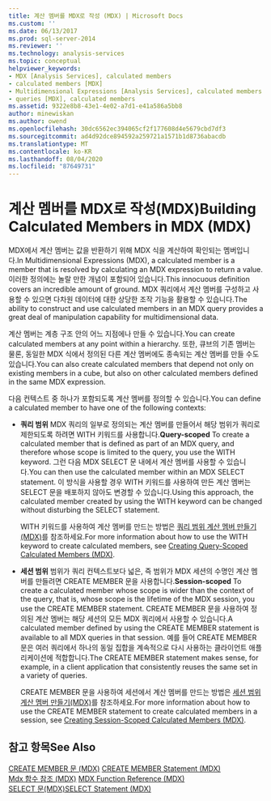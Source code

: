 ```yaml
---
title: 계산 멤버를 MDX로 작성 (MDX) | Microsoft Docs
ms.custom: ''
ms.date: 06/13/2017
ms.prod: sql-server-2014
ms.reviewer: ''
ms.technology: analysis-services
ms.topic: conceptual
helpviewer_keywords:
- MDX [Analysis Services], calculated members
- calculated members [MDX]
- Multidimensional Expressions [Analysis Services], calculated members
- queries [MDX], calculated members
ms.assetid: 9322e8b8-43e1-4e02-a7d1-e41a586a5bb8
author: minewiskan
ms.author: owend
ms.openlocfilehash: 30dc6562ec394065cf2f177608d4e5679cbd7df3
ms.sourcegitcommit: ad4d92dce894592a259721a1571b1d8736abacdb
ms.translationtype: MT
ms.contentlocale: ko-KR
ms.lasthandoff: 08/04/2020
ms.locfileid: "87649731"
---
```

# <a name="building-calculated-members-in-mdx-mdx"></a><span data-ttu-id="ca200-102">계산 멤버를 MDX로 작성(MDX)</span><span class="sxs-lookup"><span data-stu-id="ca200-102">Building Calculated Members in MDX (MDX)</span></span>
  <span data-ttu-id="ca200-103">MDX에서 계산 멤버는 값을 반환하기 위해 MDX 식을 계산하여 확인되는 멤버입니다.</span><span class="sxs-lookup"><span data-stu-id="ca200-103">In Multidimensional Expressions (MDX), a calculated member is a member that is resolved by calculating an MDX expression to return a value.</span></span> <span data-ttu-id="ca200-104">이러한 정의에는 놀랄 만한 개념이 포함되어 있습니다.</span><span class="sxs-lookup"><span data-stu-id="ca200-104">This innocuous definition covers an incredible amount of ground.</span></span> <span data-ttu-id="ca200-105">MDX 쿼리에서 계산 멤버를 구성하고 사용할 수 있으면 다차원 데이터에 대한 상당한 조작 기능을 활용할 수 있습니다.</span><span class="sxs-lookup"><span data-stu-id="ca200-105">The ability to construct and use calculated members in an MDX query provides a great deal of manipulation capability for multidimensional data.</span></span>  
  
 <span data-ttu-id="ca200-106">계산 멤버는 계층 구조 안의 어느 지점에나 만들 수 있습니다.</span><span class="sxs-lookup"><span data-stu-id="ca200-106">You can create calculated members at any point within a hierarchy.</span></span> <span data-ttu-id="ca200-107">또한, 큐브의 기존 멤버는 물론, 동일한 MDX 식에서 정의된 다른 계산 멤버에도 종속되는 계산 멤버를 만들 수도 있습니다.</span><span class="sxs-lookup"><span data-stu-id="ca200-107">You can also create calculated members that depend not only on existing members in a cube, but also on other calculated members defined in the same MDX expression.</span></span>  
  
 <span data-ttu-id="ca200-108">다음 컨텍스트 중 하나가 포함되도록 계산 멤버를 정의할 수 있습니다.</span><span class="sxs-lookup"><span data-stu-id="ca200-108">You can define a calculated member to have one of the following contexts:</span></span>  
  
-   <span data-ttu-id="ca200-109">**쿼리 범위** MDX 쿼리의 일부로 정의되는 계산 멤버를 만들어서 해당 범위가 쿼리로 제한되도록 하려면 WITH 키워드를 사용합니다.</span><span class="sxs-lookup"><span data-stu-id="ca200-109">**Query-scoped** To create a calculated member that is defined as part of an MDX query, and therefore whose scope is limited to the query, you use the WITH keyword.</span></span> <span data-ttu-id="ca200-110">그런 다음 MDX SELECT 문 내에서 계산 멤버를 사용할 수 있습니다.</span><span class="sxs-lookup"><span data-stu-id="ca200-110">You can then use the calculated member within an MDX SELECT statement.</span></span> <span data-ttu-id="ca200-111">이 방식을 사용할 경우 WITH 키워드를 사용하여 만든 계산 멤버는 SELECT 문을 배포하지 않아도 변경할 수 있습니다.</span><span class="sxs-lookup"><span data-stu-id="ca200-111">Using this approach, the calculated member created by using the WITH keyword can be changed without disturbing the SELECT statement.</span></span>  
  
     <span data-ttu-id="ca200-112">WITH 키워드를 사용하여 계산 멤버를 만드는 방법은 [쿼리 범위 계산 멤버 만들기&#40;MDX&#41;](mdx-calculated-members-query-scoped-calculated-members.md)를 참조하세요.</span><span class="sxs-lookup"><span data-stu-id="ca200-112">For more information about how to use the WITH keyword to create calculated members, see [Creating Query-Scoped Calculated Members &#40;MDX&#41;](mdx-calculated-members-query-scoped-calculated-members.md).</span></span>  
  
-   <span data-ttu-id="ca200-113">**세션 범위** 범위가 쿼리 컨텍스트보다 넓은, 즉 범위가 MDX 세션의 수명인 계산 멤버를 만들려면 CREATE MEMBER 문을 사용합니다.</span><span class="sxs-lookup"><span data-stu-id="ca200-113">**Session-scoped** To create a calculated member whose scope is wider than the context of the query, that is, whose scope is the lifetime of the MDX session, you use the CREATE MEMBER statement.</span></span> <span data-ttu-id="ca200-114">CREATE MEMBER 문을 사용하여 정의된 계산 멤버는 해당 세션의 모든 MDX 쿼리에서 사용할 수 있습니다.</span><span class="sxs-lookup"><span data-stu-id="ca200-114">A calculated member defined by using the CREATE MEMBER statement is available to all MDX queries in that session.</span></span> <span data-ttu-id="ca200-115">예를 들어 CREATE MEMBER 문은 여러 쿼리에서 하나의 동일 집합을 계속적으로 다시 사용하는 클라이언트 애플리케이션에 적합합니다.</span><span class="sxs-lookup"><span data-stu-id="ca200-115">The CREATE MEMBER statement makes sense, for example, in a client application that consistently reuses the same set in a variety of queries.</span></span>  
  
     <span data-ttu-id="ca200-116">CREATE MEMBER 문을 사용하여 세션에서 계산 멤버를 만드는 방법은 [세션 범위 계산 멤버 만들기&#40;MDX&#41;](mdx-calculated-members-session-scoped-calculated-members.md)를 참조하세요.</span><span class="sxs-lookup"><span data-stu-id="ca200-116">For more information about how to use the CREATE MEMBER statement to create calculated members in a session, see [Creating Session-Scoped Calculated Members &#40;MDX&#41;](mdx-calculated-members-session-scoped-calculated-members.md).</span></span>  
  
## <a name="see-also"></a><span data-ttu-id="ca200-117">참고 항목</span><span class="sxs-lookup"><span data-stu-id="ca200-117">See Also</span></span>  
 <span data-ttu-id="ca200-118">[CREATE MEMBER 문 &#40;MDX&#41;](/sql/mdx/mdx-data-definition-create-member) </span><span class="sxs-lookup"><span data-stu-id="ca200-118">[CREATE MEMBER Statement &#40;MDX&#41;](/sql/mdx/mdx-data-definition-create-member) </span></span>  
 <span data-ttu-id="ca200-119">[Mdx 함수 참조 &#40;MDX&#41;](/sql/mdx/mdx-function-reference-mdx) </span><span class="sxs-lookup"><span data-stu-id="ca200-119">[MDX Function Reference &#40;MDX&#41;](/sql/mdx/mdx-function-reference-mdx) </span></span>  
 [<span data-ttu-id="ca200-120">SELECT 문&#40;MDX&#41;</span><span class="sxs-lookup"><span data-stu-id="ca200-120">SELECT Statement &#40;MDX&#41;</span></span>](/sql/mdx/mdx-data-manipulation-select)  
  
  
